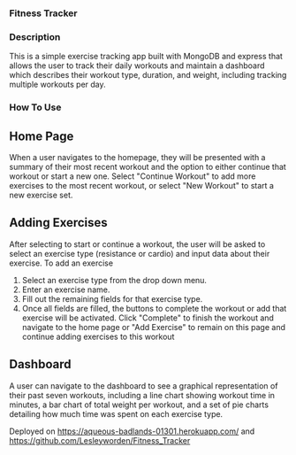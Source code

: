 ### Fitness Tracker

### Description
This is a simple exercise tracking app built with MongoDB and express that allows the user to track their daily workouts and maintain a dashboard which describes their workout type, duration, and weight, including tracking multiple workouts per day.

### How To Use
## Home Page
When a user navigates to the homepage, they will be presented with a summary of their most recent workout and the option to either continue that workout or start a new one. Select "Continue Workout" to add more exercises to the most recent workout, or select "New Workout" to start a new exercise set.

## Adding Exercises
After selecting to start or continue a workout, the user will be asked to select an exercise type (resistance or cardio) and input data about their exercise. To add an exercise

1. Select an exercise type from the drop down menu.
2. Enter an exercise name.
3. Fill out the remaining fields for that exercise type.
4. Once all fields are filled, the buttons to complete the workout or add that exercise will be activated. Click "Complete" to finish the workout and navigate to the home page or "Add Exercise" to remain on this page and continue adding exercises to this workout
## Dashboard
A user can navigate to the dashboard to see a graphical representation of their past seven workouts, including a line chart showing workout time in minutes, a bar chart of total weight per workout, and a set of pie charts detailing how much time was spent on each exercise type.


Deployed on https://aqueous-badlands-01301.herokuapp.com/   and  https://github.com/Lesleyworden/Fitness_Tracker

